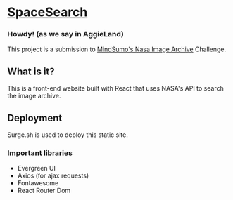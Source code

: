 # [SpaceSearch](https://searchspace.surge.sh/)
### Howdy! (as we say in AggieLand)
This project is a submission to [MindSumo's Nasa Image Archive](https://www.mindsumo.com/contests/nasa-image-archive) Challenge.

## What is it?
This is a front-end website built with React that uses NASA's API to search the image archive.

## Deployment
Surge.sh is used to deploy this static site.

### Important libraries
- Evergreen UI
- Axios (for ajax requests)
- Fontawesome
- React Router Dom
